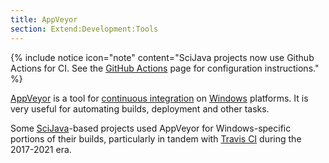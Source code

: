 ```yaml
---
title: AppVeyor
section: Extend:Development:Tools
---
```


{% include notice icon="note" content="SciJava projects now use Github Actions for CI. See the [GitHub Actions](/develop/github-actions) page for configuration instructions." %}

[AppVeyor](https://ci.appveyor.com/) is a tool for [continuous integration](/develop/ci) on [Windows](/platforms/windows) platforms. It is very useful for automating builds, deployment and other tasks.

Some [SciJava](/libs/scijava)-based projects used AppVeyor for Windows-specific portions of their builds, particularly in tandem with [Travis CI](/develop/travis) during the 2017-2021 era.
